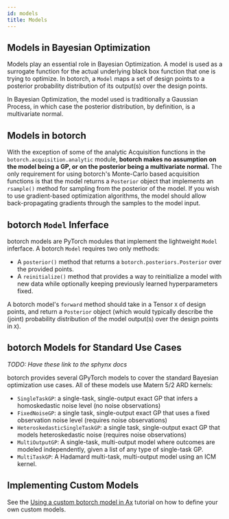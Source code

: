 ```yaml
---
id: models
title: Models
---
```


## Models in Bayesian Optimization

Models play an essential role in Bayesian Optimization. A model is used as a surrogate
function for the actual underlying black box function that one is trying to
optimize. In botorch, a `Model` maps a set of design points to a posterior
probability distribution of its output(s) over the design points.

In Bayesian Optimization, the model used is traditionally a Gaussian Process,
in which case the posterior distribution, by definition, is a multivariate
normal.

## Models in botorch

With the exception of some of the analytic Acquisition functions in the
`botorch.acquisition.analytic` module, **botorch makes no assumption on the model
being a GP, or on the posterior being a multivariate normal.**
The only requirement for using botorch's Monte-Carlo based acquisition
functions is that the model returns a `Posterior` object that implements an
`rsample()` method for sampling from the posterior of the model.
If you wish to use gradient-based optimization algorithms, the model
should allow back-propagating gradients through the samples to the model input.

## botorch `Model` Inferface

botorch models are PyTorch modules that implement the lightweight `Model` inferface. A botorch `Model` requires two only methods:

* A `posterior()` method that returns a `botorch.posteriors.Posterior` over the provided points.
* A `reinitialize()` method that provides a way to reinitialize a model with new data while optionally keeping previously learned hyperparameters fixed.

A botorch model's `forward` method should take in a Tensor `X` of design points, and return a
`Posterior` object (which would typically describe the (joint) probability distribution of the
model output(s) over the design points in `X`).

## botorch Models for Standard Use Cases

*TODO: Have these link to the sphynx docs*

botorch provides several GPyTorch models to cover the standard Bayesian optimization use cases. All of these models use Matern 5/2 ARD kernels:

* `SingleTaskGP`: a single-task, single-output exact GP that infers a homoskedastic noise level (no noise observations)
* `FixedNoiseGP`: a single task, single-output exact GP that uses a fixed observation noise level (requires noise observations)
* `HeteroskedasticSingleTaskGP`: a single task, single-output exact GP that models heteroskedastic noise (requires noise observations)
* `MultiOutputGP`: A single-task, multi-output model where outcomes are modeled independently, given a list of any type of single-task GP.
* `MultiTaskGP`: A Hadamard multi-task, multi-output model using an ICM kernel.

## Implementing Custom Models

See the [Using a custom botorch model in Ax](../tutorials/custom_botorch_model_in_ax) tutorial on how to define your own custom models.